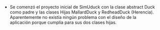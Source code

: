 - Se comenzó el proyecto inicial de SimUduck con la 
  clase abstract Duck como padre y las clases Hijas MallardDuck y RedheadDuck 
  (Herencia). Aparentemente no existía ningún problema con el 
  diseño de la aplicación porque cumplía para sus dos clases hijas.
  